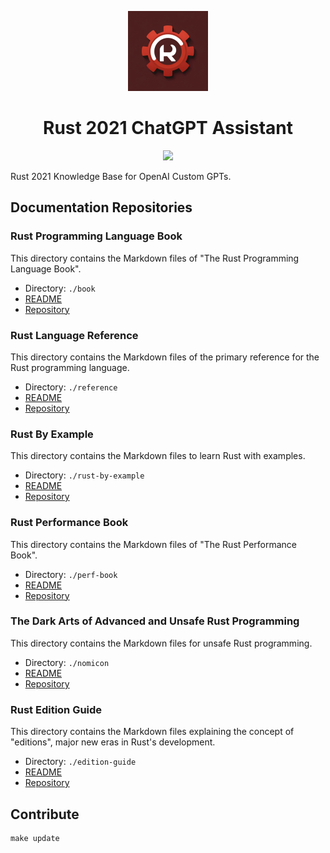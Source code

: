 <p align="center">
  <img alt="Rust ChatGPT Assistant Logo" height="128" src="logo.webp" />
  <h1 align="center">Rust 2021 ChatGPT Assistant</h1>

</p>
<p align="center">
  <a href="https://chatgpt.com/g/g-GjZIE8Rr8-rust-tauri-assistant">
    <img src="https://img.shields.io/badge/Custom%20ChatGPT-Start%20a%20%20Chat-baa5c3?style=for-the-badge">
  </a>
</p>

Rust 2021 Knowledge Base for OpenAI Custom GPTs.

## Documentation Repositories

### Rust Programming Language Book

This directory contains the Markdown files of "The Rust Programming Language Book".

- Directory: `./book`
- [README](./book/README.md)
- [Repository](https://github.com/rust-lang/book)

### Rust Language Reference

This directory contains the Markdown files of the primary reference for the Rust programming language.

- Directory: `./reference`
- [README](./reference/README.md)
- [Repository](https://github.com/rust-lang/reference)

### Rust By Example

This directory contains the Markdown files to learn Rust with examples.

- Directory: `./rust-by-example`
- [README](./rust-by-example/README.md)
- [Repository](https://github.com/rust-lang/rust-by-example)

### Rust Performance Book

This directory contains the Markdown files of "The Rust Performance Book".

- Directory: `./perf-book`
- [README](./perf-book/README.md)
- [Repository](https://github.com/nnethercote/perf-book)

### The Dark Arts of Advanced and Unsafe Rust Programming

This directory contains the Markdown files for unsafe Rust programming.

- Directory: `./nomicon`
- [README](./nomicon/README.md)
- [Repository](https://github.com/rust-lang/nomicon)

### Rust Edition Guide

This directory contains the Markdown files explaining the concept of "editions", major new eras in Rust's development.

- Directory: `./edition-guide`
- [README](./edition-guide/README.md)
- [Repository](https://github.com/rust-lang/edition-guide)

## Contribute

```
make update
```
